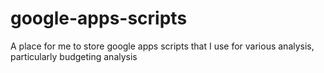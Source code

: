 # google-apps-scripts
A place for me to store google apps scripts that I use for various analysis, particularly budgeting analysis
